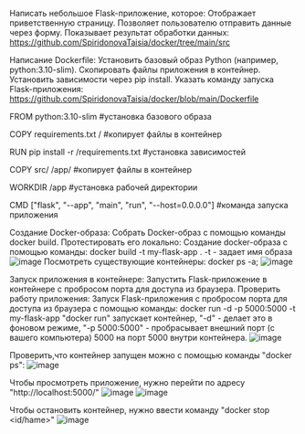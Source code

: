 Написать небольшое Flask-приложение, которое: Отображает приветственную страницу. Позволяет пользователю отправить данные через форму. Показывает результат обработки данных:
https://github.com/SpiridonovaTaisia/docker/tree/main/src

Написание Dockerfile: Установить базовый образ Python (например, python:3.10-slim). Скопировать файлы приложения в контейнер. Установить зависимости через pip install. Указать команду запуска Flask-приложения:
https://github.com/SpiridonovaTaisia/docker/blob/main/Dockerfile

FROM python:3.10-slim #установка базового образа

COPY requirements.txt / #копирует файлы в контейнер

RUN pip install -r /requirements.txt #установка зависимостей

COPY src/ /app/ #копирует файлы в контейнер

WORKDIR /app #установка рабочей директории

CMD ["flask", "--app", "main", "run", "--host=0.0.0.0"] #команда запуска приложения

Создание Docker-образа: Собрать Docker-образ с помощью команды docker build. Протестировать его локально:
Создание docker-образа с помощью команды:
docker build -t my-flask-app .
-t - задает имя образа
![image](https://github.com/user-attachments/assets/6c9bb387-7100-494d-8cc3-8c125197cbd9)
Посмотреть существующие контейнеры:
docker ps -a;
![image](https://github.com/user-attachments/assets/f182b0a8-5d06-4066-839e-5f52b9b4a127)

Запуск приложения в контейнере: Запустить Flask-приложение в контейнере с пробросом порта для доступа из браузера. Проверить работу приложения:
Запуск Flask-приложения с пробросом порта для доступа из браузера с помощью команды:
docker run -d -p 5000:5000 -t  my-flask-app
"docker run" запускает контейнер, "-d" - делает это в фоновом режиме, "-p 5000:5000" - пробрасывает внешний порт (с вашего компьютера) 5000 на порт 5000 внутри контейнера. 
![image](http://github.com/user-attachments/assets/c60223ec-dfa5-455b-a230-69ba48c425ba)

Проверить,что контейнер запущен можно с помощью команды "docker ps":
![image](https://github.com/user-attachments/assets/388c1215-0c72-4eb9-905e-c5784d6d5018)

Чтобы просмотреть приложение, нужно перейти по адресу "http://localhost:5000/"
![image](https://github.com/user-attachments/assets/87bf8863-47df-4687-807f-a431986c4463)
![image](https://github.com/user-attachments/assets/2ce4df1a-ef62-4fad-868c-e2e20d5fe811)

Чтобы остановить контейнер, нужно ввести команду "docker stop <id/hame>"
![image](https://github.com/user-attachments/assets/d97a7963-b836-490f-bcd6-d96fe3d31922)





